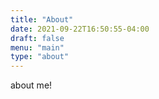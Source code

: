 ```yaml
---
title: "About"
date: 2021-09-22T16:50:55-04:00
draft: false
menu: "main"
type: "about"
---
```

about me!